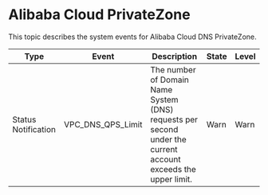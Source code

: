 # Alibaba Cloud PrivateZone

This topic describes the system events for Alibaba Cloud DNS PrivateZone.

|Type|Event|Description|State|Level|
|----|-----|-----------|-----|-----|
|Status Notification|VPC\_DNS\_QPS\_Limit|The number of Domain Name System \(DNS\) requests per second under the current account exceeds the upper limit.|Warn|Warn|

